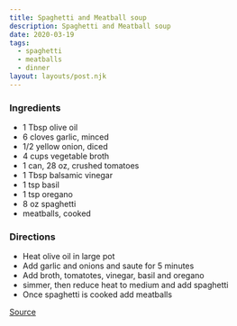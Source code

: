 ```yaml
---
title: Spaghetti and Meatball soup
description: Spaghetti and Meatball soup
date: 2020-03-19
tags:
  - spaghetti
  - meatballs
  - dinner
layout: layouts/post.njk
---
```


### Ingredients

- 1 Tbsp olive oil
- 6 cloves garlic, minced
- 1/2 yellow onion, diced
- 4 cups vegetable broth
- 1 can, 28 oz, crushed tomatoes
- 1 Tbsp balsamic vinegar
- 1 tsp basil
- 1 tsp oregano
- 8 oz spaghetti
- meatballs, cooked

### Directions

- Heat olive oil in large pot
- Add garlic and onions and saute for 5 minutes
- Add broth, tomatotes, vinegar, basil and oregano
- simmer, then reduce heat to medium and add spaghetti
- Once spaghetti is cooked add meatballs

[Source](https://www.rabbitandwolves.com/vegan-spaghetti-and-meatball-soup/)
